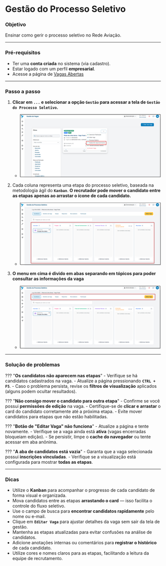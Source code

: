 # <i data-lucide="kanban" class="icon-lg"></i> Gestão do Processo Seletivo

### <i data-lucide="target" class="icon-lg"></i> Objetivo

Ensinar como gerir o processo seletivo no Rede Aviação.

---

### <i data-lucide="square-check" class="icon-lg"></i> Pré-requisitos

- Ter uma **conta criada** no sistema (via cadastro).
- Estar logado com um perfil **empresarial**.
- Acesse a página de [Vagas Abertas](https://redeaviacao.com.br/empresa/vagas)

---

### <i data-lucide="notebook-pen" class="icon-lg"></i> Passo a passo

1. **Clicar em ``...`` e selecionar a opção `Gestão` para acessar a tela de `Gestão do Processo Seletivo`.**
    - ![Tela de gestão de vagas](../imagens/Gestao-PS/Kanban1.png)

2. Cada coluna representa uma etapa do processo seletivo, baseada na metodologia ágil do **``Kanban``**. **O recrutador pode mover o candidato entre as etapas apenas ao arrastar o ícone de cada candidato.**
    - ![Tela das colunas no estilo Kanban](../imagens/Gestao-PS/cards-kanban.png)

3. **O menu em cima é divido em abas separando em tópicos para poder consultar as informações da vaga**

    - ![Tela dos menus de edição de vagas](../imagens/Gestao-PS/menu-abas.png)

---

### <i data-lucide="wrench" class="icon-lg"></i> Solução de problemas

??? "**Os candidatos não aparecem nas etapas**"
    - Verifique se há candidatos cadastrados na vaga.
    - Atualize a página pressionando **`CTRL + F5`**.
    - Caso o problema persista, revise os **filtros de visualização** aplicados (alguns podem ocultar resultados).

??? "**Não consigo mover o candidato para outra etapa**"
    - Confirme se você possui **permissões de edição** na vaga.
    - Certifique-se de **clicar e arrastar** o card do candidato corretamente até a próxima etapa.
    - Evite mover candidatos para etapas que não estão habilitadas.

??? "**Botão de "Editar Vaga" não funciona**"
    - Atualize a página e tente novamente.
    - Verifique se a vaga ainda está **ativa** (vagas encerradas bloqueiam edição).
    - Se persistir, limpe o **cache do navegador** ou tente acessar em aba anônima.

??? "**A aba de candidatos está vazia**"
    - Garanta que a vaga selecionada possui **inscrições vinculadas**.
    - Verifique se a visualização está configurada para mostrar **todas as etapas**.


---

### <i data-lucide="lightbulb" class="icon-dica"></i> Dicas

- Utilize o **Kanban** para acompanhar o progresso de cada candidato de forma visual e organizada.  
- Mova candidatos entre as etapas **arrastando o card** — isso facilita o controle do fluxo seletivo.  
- Use o campo de busca para **encontrar candidatos rapidamente** pelo nome ou e-mail.  
- Clique em **`Editar Vaga`** para ajustar detalhes da vaga sem sair da tela de gestão.  
- Mantenha as etapas atualizadas para evitar confusões na análise de candidatos.  
- Adicione anotações internas ou comentários para **registrar o histórico** de cada candidato.  
- Utilize cores e nomes claros para as etapas, facilitando a leitura da equipe de recrutamento.  
